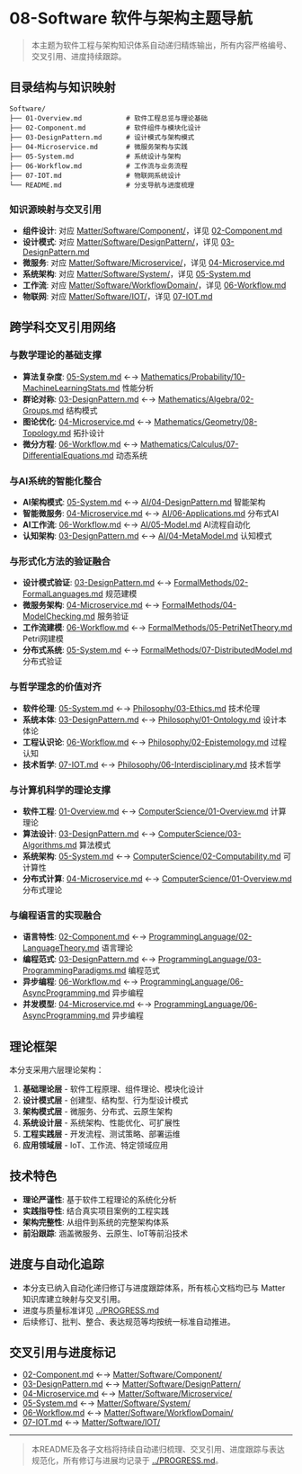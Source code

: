 # 08-Software 软件与架构主题导航

> 本主题为软件工程与架构知识体系自动递归精炼输出，所有内容严格编号、交叉引用、进度持续跟踪。

## 目录结构与知识映射

```tree
Software/
├── 01-Overview.md           # 软件工程总览与理论基础
├── 02-Component.md          # 软件组件与模块化设计
├── 03-DesignPattern.md      # 设计模式与架构模式
├── 04-Microservice.md       # 微服务架构与实践
├── 05-System.md             # 系统设计与架构
├── 06-Workflow.md           # 工作流与业务流程
├── 07-IOT.md                # 物联网系统设计
└── README.md                # 分支导航与进度梳理
```

### 知识源映射与交叉引用

- **组件设计**: 对应 [Matter/Software/Component/](../../Matter/Software/Component/)，详见 [02-Component.md](02-Component.md)
- **设计模式**: 对应 [Matter/Software/DesignPattern/](../../Matter/Software/DesignPattern/)，详见 [03-DesignPattern.md](03-DesignPattern.md)
- **微服务**: 对应 [Matter/Software/Microservice/](../../Matter/Software/Microservice/)，详见 [04-Microservice.md](04-Microservice.md)
- **系统架构**: 对应 [Matter/Software/System/](../../Matter/Software/System/)，详见 [05-System.md](05-System.md)
- **工作流**: 对应 [Matter/Software/WorkflowDomain/](../../Matter/Software/WorkflowDomain/)，详见 [06-Workflow.md](06-Workflow.md)
- **物联网**: 对应 [Matter/Software/IOT/](../../Matter/Software/IOT/)，详见 [07-IOT.md](07-IOT.md)

## 跨学科交叉引用网络

### 与数学理论的基础支撑

- **算法复杂度**: [05-System.md](05-System.md) ←→ [Mathematics/Probability/10-MachineLearningStats.md](../Mathematics/Probability/10-MachineLearningStats.md) 性能分析
- **群论对称**: [03-DesignPattern.md](03-DesignPattern.md) ←→ [Mathematics/Algebra/02-Groups.md](../Mathematics/Algebra/02-Groups.md) 结构模式
- **图论优化**: [04-Microservice.md](04-Microservice.md) ←→ [Mathematics/Geometry/08-Topology.md](../Mathematics/Geometry/08-Topology.md) 拓扑设计
- **微分方程**: [06-Workflow.md](06-Workflow.md) ←→ [Mathematics/Calculus/07-DifferentialEquations.md](../Mathematics/Calculus/07-DifferentialEquations.md) 动态系统

### 与AI系统的智能化整合

- **AI架构模式**: [05-System.md](05-System.md) ←→ [AI/04-DesignPattern.md](../AI/04-DesignPattern.md) 智能架构
- **智能微服务**: [04-Microservice.md](04-Microservice.md) ←→ [AI/06-Applications.md](../AI/06-Applications.md) 分布式AI
- **AI工作流**: [06-Workflow.md](06-Workflow.md) ←→ [AI/05-Model.md](../AI/05-Model.md) AI流程自动化
- **认知架构**: [03-DesignPattern.md](03-DesignPattern.md) ←→ [AI/04-MetaModel.md](../AI/04-MetaModel.md) 认知模式

### 与形式化方法的验证融合

- **设计模式验证**: [03-DesignPattern.md](03-DesignPattern.md) ←→ [FormalMethods/02-FormalLanguages.md](../FormalMethods/02-FormalLanguages.md) 规范建模
- **微服务架构**: [04-Microservice.md](04-Microservice.md) ←→ [FormalMethods/04-ModelChecking.md](../FormalMethods/04-ModelChecking.md) 服务验证
- **工作流建模**: [06-Workflow.md](06-Workflow.md) ←→ [FormalMethods/05-PetriNetTheory.md](../FormalMethods/05-PetriNetTheory.md) Petri网建模
- **分布式系统**: [05-System.md](05-System.md) ←→ [FormalMethods/07-DistributedModel.md](../FormalMethods/07-DistributedModel.md) 分布式验证

### 与哲学理念的价值对齐

- **软件伦理**: [05-System.md](05-System.md) ←→ [Philosophy/03-Ethics.md](../Philosophy/03-Ethics.md) 技术伦理
- **系统本体**: [03-DesignPattern.md](03-DesignPattern.md) ←→ [Philosophy/01-Ontology.md](../Philosophy/01-Ontology.md) 设计本体论
- **工程认识论**: [06-Workflow.md](06-Workflow.md) ←→ [Philosophy/02-Epistemology.md](../Philosophy/02-Epistemology.md) 过程认知
- **技术哲学**: [07-IOT.md](07-IOT.md) ←→ [Philosophy/06-Interdisciplinary.md](../Philosophy/06-Interdisciplinary.md) 技术哲学

### 与计算机科学的理论支撑

- **软件工程**: [01-Overview.md](01-Overview.md) ←→ [ComputerScience/01-Overview.md](../ComputerScience/01-Overview.md) 计算理论
- **算法设计**: [03-DesignPattern.md](03-DesignPattern.md) ←→ [ComputerScience/03-Algorithms.md](../ComputerScience/03-Algorithms.md) 算法模式
- **系统架构**: [05-System.md](05-System.md) ←→ [ComputerScience/02-Computability.md](../ComputerScience/02-Computability.md) 可计算性
- **分布式计算**: [04-Microservice.md](04-Microservice.md) ←→ [ComputerScience/01-Overview.md](../ComputerScience/01-Overview.md) 分布式理论

### 与编程语言的实现融合

- **语言特性**: [02-Component.md](02-Component.md) ←→ [ProgrammingLanguage/02-LanguageTheory.md](../ProgrammingLanguage/02-LanguageTheory.md) 语言理论
- **编程范式**: [03-DesignPattern.md](03-DesignPattern.md) ←→ [ProgrammingLanguage/03-ProgrammingParadigms.md](../ProgrammingLanguage/03-ProgrammingParadigms.md) 编程范式
- **异步编程**: [06-Workflow.md](06-Workflow.md) ←→ [ProgrammingLanguage/06-AsyncProgramming.md](../ProgrammingLanguage/06-AsyncProgramming.md) 异步编程
- **并发模型**: [04-Microservice.md](04-Microservice.md) ←→ [ProgrammingLanguage/06-AsyncProgramming.md](../ProgrammingLanguage/06-AsyncProgramming.md) 异步编程

## 理论框架

本分支采用六层理论架构：

1. **基础理论层** - 软件工程原理、组件理论、模块化设计
2. **设计模式层** - 创建型、结构型、行为型设计模式
3. **架构模式层** - 微服务、分布式、云原生架构
4. **系统设计层** - 系统架构、性能优化、可扩展性
5. **工程实践层** - 开发流程、测试策略、部署运维
6. **应用领域层** - IoT、工作流、特定领域应用

## 技术特色

- **理论严谨性**: 基于软件工程理论的系统化分析
- **实践指导性**: 结合真实项目案例的工程实践
- **架构完整性**: 从组件到系统的完整架构体系
- **前沿跟踪**: 涵盖微服务、云原生、IoT等前沿技术

## 进度与自动化追踪

- 本分支已纳入自动化递归修订与进度跟踪体系，所有核心文档均已与 Matter 知识库建立映射与交叉引用。
- 进度与质量标准详见 [../PROGRESS.md](../PROGRESS.md)
- 后续修订、批判、整合、表达规范等均按统一标准自动推进。

## 交叉引用与进度标记

- [02-Component.md](02-Component.md) ←→ [Matter/Software/Component/](../../Matter/Software/Component/)
- [03-DesignPattern.md](03-DesignPattern.md) ←→ [Matter/Software/DesignPattern/](../../Matter/Software/DesignPattern/)
- [04-Microservice.md](04-Microservice.md) ←→ [Matter/Software/Microservice/](../../Matter/Software/Microservice/)
- [05-System.md](05-System.md) ←→ [Matter/Software/System/](../../Matter/Software/System/)
- [06-Workflow.md](06-Workflow.md) ←→ [Matter/Software/WorkflowDomain/](../../Matter/Software/WorkflowDomain/)
- [07-IOT.md](07-IOT.md) ←→ [Matter/Software/IOT/](../../Matter/Software/IOT/)

---

> 本README及各子文档将持续自动递归梳理、交叉引用、进度跟踪与表达规范化，所有修订与进展均记录于 [../PROGRESS.md](../PROGRESS.md)。
